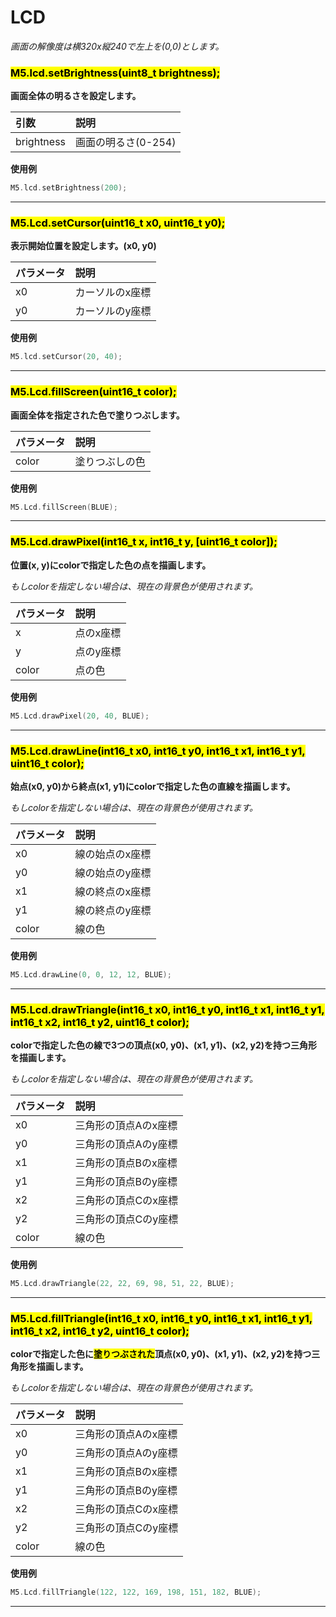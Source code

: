 # LCD

<!-- 中文 | [English](/en/api_reference/micropython/api_lcd) | [日本語](/ja/api_reference/micropython/api_lcd) -->

*画面の解像度は横320x縦240で左上を(0,0)とします。*

### <mark>M5.lcd.setBrightness(uint8_t brightness);</mark>

**画面全体の明るさを設定します。**

| 引数 | 説明 |
|:---|:---|
| brightness | 画面の明るさ(0-254) |

**使用例**

```c++
M5.lcd.setBrightness(200);
```

---

### <mark>M5.Lcd.setCursor(uint16_t x0, uint16_t y0);</mark>

**表示開始位置を設定します。(x0, y0)**

| パラメータ | 説明 |
|:---|:---|
| x0 | カーソルのx座標 |
| y0 | カーソルのy座標 |

**使用例**

```c++
M5.lcd.setCursor(20, 40);
```

---

### <mark>M5.Lcd.fillScreen(uint16_t color);</mark>

**画面全体を指定された色で塗りつぶします。**

| パラメータ | 説明 |
|:---|:---|
| color | 塗りつぶしの色 |

**使用例**

```c++
M5.Lcd.fillScreen(BLUE);
```

---

### <mark>M5.Lcd.drawPixel(int16_t x, int16_t y, [uint16_t color]);</mark>

**位置(x, y)にcolorで指定した色の点を描画します。**

*もしcolorを指定しない場合は、現在の背景色が使用されます。*

| パラメータ | 説明 |
|:---|:---|
| x | 点のx座標 |
| y | 点のy座標 |
| color | 点の色 |

**使用例**

```c++
M5.Lcd.drawPixel(20, 40, BLUE);
```

---

### <mark>M5.Lcd.drawLine(int16_t x0, int16_t y0, int16_t x1, int16_t y1, uint16_t color);</mark>

**始点(x0, y0)から終点(x1, y1)にcolorで指定した色の直線を描画します。**

*もしcolorを指定しない場合は、現在の背景色が使用されます。*

| パラメータ | 説明 |
|:---|:---|
| x0 | 線の始点のx座標 |
| y0 | 線の始点のy座標 |
| x1 | 線の終点のx座標 |
| y1 | 線の終点のy座標 |
| color | 線の色 |

**使用例**

```c++
M5.Lcd.drawLine(0, 0, 12, 12, BLUE);
```

---

### <mark>M5.Lcd.drawTriangle(int16_t x0, int16_t y0, int16_t x1, int16_t y1, int16_t x2, int16_t y2, uint16_t color);</mark>

**colorで指定した色の線で3つの頂点(x0, y0)、(x1, y1)、(x2, y2)を持つ三角形を描画します。**

*もしcolorを指定しない場合は、現在の背景色が使用されます。*

| パラメータ | 説明 |
|:---|:---|
| x0 | 三角形の頂点Aのx座標 |
| y0 | 三角形の頂点Aのy座標 |
| x1 | 三角形の頂点Bのx座標 |
| y1 | 三角形の頂点Bのy座標 |
| x2 | 三角形の頂点Cのx座標 |
| y2 | 三角形の頂点Cのy座標 |
| color | 線の色 |

**使用例**

```c++
M5.Lcd.drawTriangle(22, 22, 69, 98, 51, 22, BLUE);
```

---

### <mark>M5.Lcd.fillTriangle(int16_t x0, int16_t y0, int16_t x1, int16_t y1, int16_t x2, int16_t y2, uint16_t color);</mark>

**colorで指定した色に<mark>塗りつぶされた</mark>頂点(x0, y0)、(x1, y1)、(x2, y2)を持つ三角形を描画します。**

*もしcolorを指定しない場合は、現在の背景色が使用されます。*

| パラメータ | 説明 |
|:---|:---|
| x0 | 三角形の頂点Aのx座標 |
| y0 | 三角形の頂点Aのy座標 |
| x1 | 三角形の頂点Bのx座標 |
| y1 | 三角形の頂点Bのy座標 |
| x2 | 三角形の頂点Cのx座標 |
| y2 | 三角形の頂点Cのy座標 |
| color | 線の色 |

**使用例**

```c++
M5.Lcd.fillTriangle(122, 122, 169, 198, 151, 182, BLUE);
```

---
